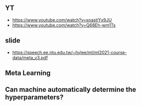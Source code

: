 ## YT  
  * https://www.youtube.com/watch?v=xoastiYx9JU  
  * https://www.youtube.com/watch?v=Q68Eh-wm1Ts  

## slide  
  * https://speech.ee.ntu.edu.tw/~hylee/ml/ml2021-course-data/meta_v3.pdf  

## Meta Learning  
## Can machine automatically determine the hyperparameters?  
